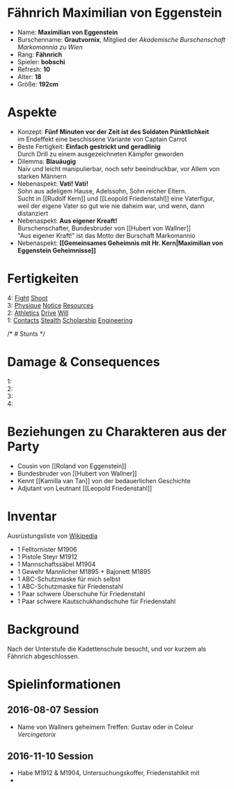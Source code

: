 # Fähnrich Maximilian von Eggenstein

* Name: **Maximilian von Eggenstein**
* Burschenname: **Grautvornix**, Mitglied der *Akademische Burschenschaft Markomannia zu Wien*
* Rang: **Fähnrich**
* Spieler: **bobschi**
* Refresh: **10**
* Alter: **18**
* Größe: **192cm**

# Aspekte

* Konzept: **Fünf Minuten vor der Zeit ist des Soldaten Pünktlichkeit**  
im Endeffekt eine beschissene Variante von Captain Carrot
* Beste Fertigkeit: **Einfach gestrickt und geradlinig**  
Durch Drill zu einem ausgezeichneten Kämpfer geworden
* Dilemma: **Blauäugig**  
Naiv und leicht manipulierbar, noch sehr beeindruckbar, vor Allem von starken Männern
* Nebenaspekt: **Vati! Vati!**  
Sohn aus adeligem Hause, Adelssohn, Sohn reicher Eltern.  
Sucht in [[Rudolf Kern]] und [[Leopold Friedenstahl]] eine Vaterfigur, weil der eigene Vater so gut wie nie daheim war, und wenn, dann distanziert
* Nebenaspekt: **Aus eigener Kreaft!**  
Burschenschafter, Bundesbruder von [[Hubert von Wallner]]  
"Aus eigener Kraft!" ist das Motto der Burschaft Markomannio
* Nebenaspekt: **[[Gemeinsames Geheimnis mit Hr. Kern|Maximilian von Eggenstein Geheimnisse]]**

# Fertigkeiten

4: [Fight][skills_fight] [Shoot][skills_shoot]  
3: [Physique][skills_physique] [Notice][skills_notice] [Resources][skills_resources]  
2: [Athletics][skills_athletics] [Drive][skills_drive] [Will][skills_will]   
1: [Contacts][skills_contacts] [Stealth][skills_stealth] [Scholarship][skills_scholarship] [Engineering][skills_engineering]

/* # Stunts */ 

# Damage & Consequences

1:  
2:  
3:   
4: 

# Beziehungen zu Charakteren aus der Party

* Cousin von [[Roland von Eggenstein]]
* Bundesbruder von [[Hubert von Wallner]]
* Kennt [[Kamilla van Tan]] von der bedauerlichen Geschichte
* Adjutant von Leutnant [[Leopold Friedenstahl]]

# Inventar

Ausrüstungsliste von [Wikipedia][hungary-austrian-military]

* 1 Felltornister M1906  
* 1 Pistole Steyr M1912  
* 1 Mannschaftssäbel M1904  
* 1 Gewehr Mannlicher M1895 + Bajonett M1895  
* 1 ABC-Schutzmaske für mich selbst
* 1 ABC-Schutzmaske für Friedenstahl  
* 1 Paar schwere Überschuhe für Friedenstahl  
* 1 Paar schwere Kautschukhandschuhe für Friedenstahl  

# Background

Nach der Unterstufe die Kadettenschule besucht, und vor kurzem als Fähnrich abgeschlossen.

# Spielinformationen

## 2016-08-07 Session

* Name von Wallners geheimem Treffen: Gustav oder in Coleur *Vercingetorix*

## 2016-11-10 Session

* Habe M1912 & M1904, Untersuchungskoffer, Friedenstahlkit mit
* 

[skills_fight]: http://fate-srd.com/fate-core/Fight
[skills_shoot]: http://fate-srd.com/fate-core/Shoot
[skills_physique]: http://fate-srd.com/fate-core/Physique
[skills_notice]: http://fate-srd.com/fate-core/Notice
[skills_resources]: http://fate-srd.com/fate-core/Resources
[skills_athletics]: http://fate-srd.com/fate-core/Athletics
[skills_drive]: http://fate-srd.com/fate-core/Drive
[skills_will]: http://fate-srd.com/fate-core/Will
[skills_contacts]: http://fate-srd.com/fate-core/Contacts
[skills_stealth]: http://fate-srd.com/fate-core/Stealth
[skills_scholarship]: http://fate-srd.com/fate-core/Lore
[skills_engineering]: http://fate-srd.com/fate-core/Craft
[hungary-austrian-military]: https://de.wikipedia.org/wiki/Militärische_Ausrüstung_der_Infanterie_im_Ersten_Weltkrieg#.C3.96sterreich-Ungarn